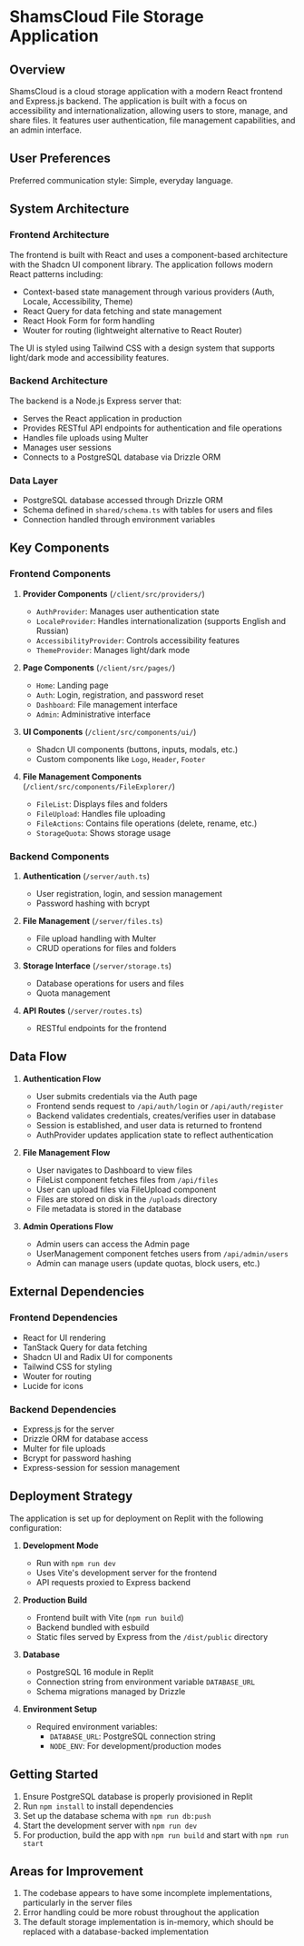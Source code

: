 # ShamsCloud File Storage Application

## Overview

ShamsCloud is a cloud storage application with a modern React frontend and Express.js backend. The application is built with a focus on accessibility and internationalization, allowing users to store, manage, and share files. It features user authentication, file management capabilities, and an admin interface.

## User Preferences

Preferred communication style: Simple, everyday language.

## System Architecture

### Frontend Architecture

The frontend is built with React and uses a component-based architecture with the Shadcn UI component library. The application follows modern React patterns including:

- Context-based state management through various providers (Auth, Locale, Accessibility, Theme)
- React Query for data fetching and state management
- React Hook Form for form handling
- Wouter for routing (lightweight alternative to React Router)

The UI is styled using Tailwind CSS with a design system that supports light/dark mode and accessibility features.

### Backend Architecture

The backend is a Node.js Express server that:

- Serves the React application in production
- Provides RESTful API endpoints for authentication and file operations
- Handles file uploads using Multer
- Manages user sessions
- Connects to a PostgreSQL database via Drizzle ORM

### Data Layer

- PostgreSQL database accessed through Drizzle ORM
- Schema defined in `shared/schema.ts` with tables for users and files
- Connection handled through environment variables

## Key Components

### Frontend Components

1. **Provider Components** (`/client/src/providers/`)
   - `AuthProvider`: Manages user authentication state
   - `LocaleProvider`: Handles internationalization (supports English and Russian)
   - `AccessibilityProvider`: Controls accessibility features
   - `ThemeProvider`: Manages light/dark mode

2. **Page Components** (`/client/src/pages/`)
   - `Home`: Landing page
   - `Auth`: Login, registration, and password reset
   - `Dashboard`: File management interface
   - `Admin`: Administrative interface

3. **UI Components** (`/client/src/components/ui/`)
   - Shadcn UI components (buttons, inputs, modals, etc.)
   - Custom components like `Logo`, `Header`, `Footer`

4. **File Management Components** (`/client/src/components/FileExplorer/`)
   - `FileList`: Displays files and folders
   - `FileUpload`: Handles file uploading
   - `FileActions`: Contains file operations (delete, rename, etc.)
   - `StorageQuota`: Shows storage usage

### Backend Components

1. **Authentication** (`/server/auth.ts`)
   - User registration, login, and session management
   - Password hashing with bcrypt

2. **File Management** (`/server/files.ts`)
   - File upload handling with Multer
   - CRUD operations for files and folders

3. **Storage Interface** (`/server/storage.ts`)
   - Database operations for users and files
   - Quota management

4. **API Routes** (`/server/routes.ts`)
   - RESTful endpoints for the frontend

## Data Flow

1. **Authentication Flow**
   - User submits credentials via the Auth page
   - Frontend sends request to `/api/auth/login` or `/api/auth/register`
   - Backend validates credentials, creates/verifies user in database
   - Session is established, and user data is returned to frontend
   - AuthProvider updates application state to reflect authentication

2. **File Management Flow**
   - User navigates to Dashboard to view files
   - FileList component fetches files from `/api/files`
   - User can upload files via FileUpload component
   - Files are stored on disk in the `/uploads` directory
   - File metadata is stored in the database

3. **Admin Operations Flow**
   - Admin users can access the Admin page
   - UserManagement component fetches users from `/api/admin/users`
   - Admin can manage users (update quotas, block users, etc.)

## External Dependencies

### Frontend Dependencies
- React for UI rendering
- TanStack Query for data fetching
- Shadcn UI and Radix UI for components
- Tailwind CSS for styling
- Wouter for routing
- Lucide for icons

### Backend Dependencies
- Express.js for the server
- Drizzle ORM for database access
- Multer for file uploads
- Bcrypt for password hashing
- Express-session for session management

## Deployment Strategy

The application is set up for deployment on Replit with the following configuration:

1. **Development Mode**
   - Run with `npm run dev`
   - Uses Vite's development server for the frontend
   - API requests proxied to Express backend

2. **Production Build**
   - Frontend built with Vite (`npm run build`)
   - Backend bundled with esbuild
   - Static files served by Express from the `/dist/public` directory

3. **Database**
   - PostgreSQL 16 module in Replit
   - Connection string from environment variable `DATABASE_URL`
   - Schema migrations managed by Drizzle

4. **Environment Setup**
   - Required environment variables:
     - `DATABASE_URL`: PostgreSQL connection string
     - `NODE_ENV`: For development/production modes

## Getting Started

1. Ensure PostgreSQL database is properly provisioned in Replit
2. Run `npm install` to install dependencies
3. Set up the database schema with `npm run db:push`
4. Start the development server with `npm run dev`
5. For production, build the app with `npm run build` and start with `npm run start`

## Areas for Improvement

1. The codebase appears to have some incomplete implementations, particularly in the server files
2. Error handling could be more robust throughout the application
3. The default storage implementation is in-memory, which should be replaced with a database-backed implementation